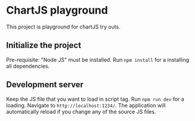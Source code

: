 # ChartJS playground

This project is playground for chartJS try outs.

## Initialize the project

Pre-requisite: "Node JS" must be installed.
Run `npm install` for a installing all dependencies.

## Development server

Keep the JS file that you want to load in script tag.
Run `npm run dev` for a loading. Navigate to `http://localhost:1234/`.
The application will automatically reload if you change any of the source JS files.
